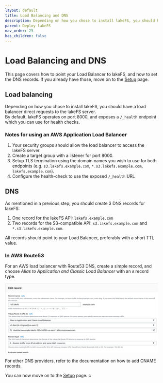 ```yaml
---
layout: default
title: Load Balancing and DNS
description: Depending on how you chose to install lakeFS, you should have a load balancer direct requests to the lakeFS server.
parent: Deploy lakeFS
nav_order: 25
has_children: false
---
```

#  Load Balancing and DNS

This page covers how to point your Load Balancer to lakeFS, and how to set the DNS records.
If you already have those, move on to the [Setup](setup.md) page.

## Load balancing
Depending on how you chose to install lakeFS, you should have a load balancer direct requests to the lakeFS server.  
By default, lakeFS operates on port 8000, and exposes a `/_health` endpoint which you can use for health checks.

### Notes for using an AWS Application Load Balancer

1. Your security groups should allow the load balancer to access the lakeFS server.
1. Create a target group with a listener for port 8000.
1. Setup TLS termination using the domain names you wish to use for both endpoints (e.g. `s3.lakefs.example.com`, `*.s3.lakefs.example.com`, `lakefs.example.com`).
1. Configure the health-check to use the exposed `/_health` URL

## DNS

As mentioned in a previous step, you should create 3 DNS records for lakeFS:
1. One record for the lakeFS API: `lakefs.example.com`
1. Two records for the S3-compatible API: `s3.lakefs.example.com` and `*.s3.lakefs.example.com`.

All records should point to your Load Balancer, preferably with a short TTL value.

### In AWS Route53
For an AWS load balancer with Route53 DNS, create a simple record, and choose *Alias to Application and Classic Load Balancer* with an `A` record type.

![Configuring a simple record in Route53](../assets/img/route53.png)

For other DNS providers, refer to the documentation on how to add CNAME records.

You can now move on to the [Setup](setup.md) page.
c